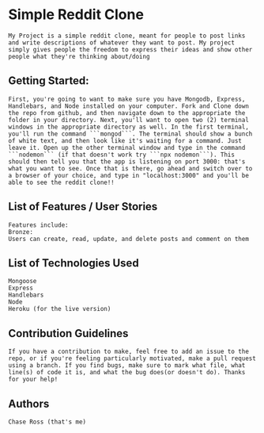 # Simple Reddit Clone
    My Project is a simple reddit clone, meant for people to post links and write descriptions of whatever they want to post. My project simply gives people the freedom to express their ideas and show other people what they're thinking about/doing 

## Getting Started:
    First, you're going to want to make sure you have Mongodb, Express, Handlebars, and Node installed on your computer. Fork and Clone down the repo from github, and then navigate down to the appropriate the folder in your directory. Next, you'll want to open two (2) terminal windows in the appropriate directory as well. In the first terminal, you'll run the command ```mongod```. The terminal should show a bunch of white text, and then look like it's waiting for a command. Just leave it. Open up the other terminal window and type in the command ```nodemon``` (if that doesn't work try ```npx nodemon```). This should then tell you that the app is listening on port 3000: that's what you want to see. Once that is there, go ahead and switch over to a browser of your choice, and type in "localhost:3000" and you'll be able to see the reddit clone!!

## List of Features / User Stories
    Features include:
    Bronze:
    Users can create, read, update, and delete posts and comment on them

## List of Technologies Used
    Mongoose
    Express
    Handlebars
    Node
    Heroku (for the live version)

## Contribution Guidelines
    If you have a contribution to make, feel free to add an issue to the repo, or if you're feeling particularly motivated, make a pull request using a branch. If you find bugs, make sure to mark what file, what line(s) of code it is, and what the bug does(or doesn't do). Thanks for your help!

## Authors
    Chase Ross (that's me)